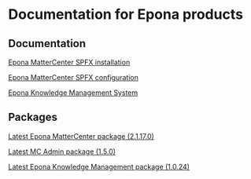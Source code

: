 <h1>Documentation for Epona products</h1>

<h2>Documentation</h2>
<a href="./EponaMC_spfx/EponaMC_installation.md">Epona MatterCenter SPFX installation</a>

<a href="./EponaMC_spfx/EponaMC_configuration.md">Epona MatterCenter SPFX configuration</a>

<a href="./KMS_spfx/readme.md">Epona Knowledge Management System</a>

<h2>Packages</h2>
<a href="./MC_pkg/2.1.17.0/readme.md" target="_blank">Latest Epona MatterCenter package (2.1.17.0)</a>

<a href="./MCAdmin_pkg/1.5.0/readme.md" target="_blank">Latest MC Admin package (1.5.0)</a>

<a href="./KMS_pkg/1.0.27/readme.md" target="_blank">Latest Epona Knowledge Management package (1.0.24)</a>